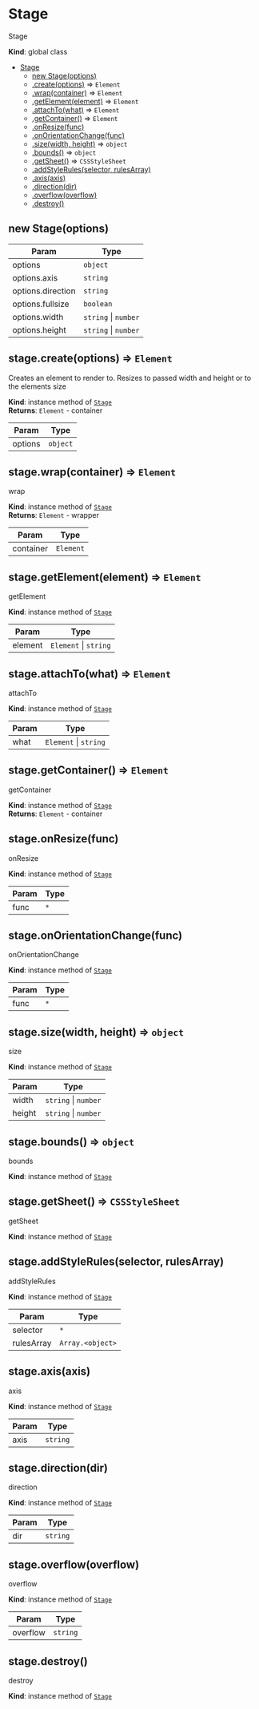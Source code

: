 <a name="Stage"></a>

# Stage
Stage

**Kind**: global class  

* [Stage](#Stage)
    * [new Stage(options)](#new_Stage_new)
    * [.create(options)](#Stage+create) ⇒ <code>Element</code>
    * [.wrap(container)](#Stage+wrap) ⇒ <code>Element</code>
    * [.getElement(element)](#Stage+getElement) ⇒ <code>Element</code>
    * [.attachTo(what)](#Stage+attachTo) ⇒ <code>Element</code>
    * [.getContainer()](#Stage+getContainer) ⇒ <code>Element</code>
    * [.onResize(func)](#Stage+onResize)
    * [.onOrientationChange(func)](#Stage+onOrientationChange)
    * [.size(width, height)](#Stage+size) ⇒ <code>object</code>
    * [.bounds()](#Stage+bounds) ⇒ <code>object</code>
    * [.getSheet()](#Stage+getSheet) ⇒ <code>CSSStyleSheet</code>
    * [.addStyleRules(selector, rulesArray)](#Stage+addStyleRules)
    * [.axis(axis)](#Stage+axis)
    * [.direction(dir)](#Stage+direction)
    * [.overflow(overflow)](#Stage+overflow)
    * [.destroy()](#Stage+destroy)

<a name="new_Stage_new"></a>

## new Stage(options)

| Param | Type |
| --- | --- |
| options | <code>object</code> | 
| options.axis | <code>string</code> | 
| options.direction | <code>string</code> | 
| options.fullsize | <code>boolean</code> | 
| options.width | <code>string</code> \| <code>number</code> | 
| options.height | <code>string</code> \| <code>number</code> | 

<a name="Stage+create"></a>

## stage.create(options) ⇒ <code>Element</code>
Creates an element to render to.
Resizes to passed width and height or to the elements size

**Kind**: instance method of [<code>Stage</code>](#Stage)  
**Returns**: <code>Element</code> - container  

| Param | Type |
| --- | --- |
| options | <code>object</code> | 

<a name="Stage+wrap"></a>

## stage.wrap(container) ⇒ <code>Element</code>
wrap

**Kind**: instance method of [<code>Stage</code>](#Stage)  
**Returns**: <code>Element</code> - wrapper  

| Param | Type |
| --- | --- |
| container | <code>Element</code> | 

<a name="Stage+getElement"></a>

## stage.getElement(element) ⇒ <code>Element</code>
getElement

**Kind**: instance method of [<code>Stage</code>](#Stage)  

| Param | Type |
| --- | --- |
| element | <code>Element</code> \| <code>string</code> | 

<a name="Stage+attachTo"></a>

## stage.attachTo(what) ⇒ <code>Element</code>
attachTo

**Kind**: instance method of [<code>Stage</code>](#Stage)  

| Param | Type |
| --- | --- |
| what | <code>Element</code> \| <code>string</code> | 

<a name="Stage+getContainer"></a>

## stage.getContainer() ⇒ <code>Element</code>
getContainer

**Kind**: instance method of [<code>Stage</code>](#Stage)  
**Returns**: <code>Element</code> - container  
<a name="Stage+onResize"></a>

## stage.onResize(func)
onResize

**Kind**: instance method of [<code>Stage</code>](#Stage)  

| Param | Type |
| --- | --- |
| func | <code>\*</code> | 

<a name="Stage+onOrientationChange"></a>

## stage.onOrientationChange(func)
onOrientationChange

**Kind**: instance method of [<code>Stage</code>](#Stage)  

| Param | Type |
| --- | --- |
| func | <code>\*</code> | 

<a name="Stage+size"></a>

## stage.size(width, height) ⇒ <code>object</code>
size

**Kind**: instance method of [<code>Stage</code>](#Stage)  

| Param | Type |
| --- | --- |
| width | <code>string</code> \| <code>number</code> | 
| height | <code>string</code> \| <code>number</code> | 

<a name="Stage+bounds"></a>

## stage.bounds() ⇒ <code>object</code>
bounds

**Kind**: instance method of [<code>Stage</code>](#Stage)  
<a name="Stage+getSheet"></a>

## stage.getSheet() ⇒ <code>CSSStyleSheet</code>
getSheet

**Kind**: instance method of [<code>Stage</code>](#Stage)  
<a name="Stage+addStyleRules"></a>

## stage.addStyleRules(selector, rulesArray)
addStyleRules

**Kind**: instance method of [<code>Stage</code>](#Stage)  

| Param | Type |
| --- | --- |
| selector | <code>\*</code> | 
| rulesArray | <code>Array.&lt;object&gt;</code> | 

<a name="Stage+axis"></a>

## stage.axis(axis)
axis

**Kind**: instance method of [<code>Stage</code>](#Stage)  

| Param | Type |
| --- | --- |
| axis | <code>string</code> | 

<a name="Stage+direction"></a>

## stage.direction(dir)
direction

**Kind**: instance method of [<code>Stage</code>](#Stage)  

| Param | Type |
| --- | --- |
| dir | <code>string</code> | 

<a name="Stage+overflow"></a>

## stage.overflow(overflow)
overflow

**Kind**: instance method of [<code>Stage</code>](#Stage)  

| Param | Type |
| --- | --- |
| overflow | <code>string</code> | 

<a name="Stage+destroy"></a>

## stage.destroy()
destroy

**Kind**: instance method of [<code>Stage</code>](#Stage)  
